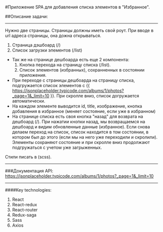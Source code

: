 #Приложение SPA для добавления списка элементов в "Избранное".

##Описание задачи:
____

Нужно две страницы. Страницы должны иметь свой роут. При вводе в url адреса страницы, она дожна открываться.

1. Страница дэшбоард (/)
2. Список загрузки элементов (/list)

* Так же на странице дешбоарда есть еще 2 компонента:
    1. Кнопка перехода на страницу списка (/list).
    2. Список элементов (избранных), сохранненных в состоянии приложения.
* При переходе с страницы дешбоарда на страницу списка, подгружается список элементов с {{ https://jsonplaceholder.typicode.com/albums/1/photos?_page=1&_limit=10 }}.
  При скролле вниз, список догружается автоматически.
* На каждом элементе выводится id, title, изображение, кнопка добавления в избранное (меняет состояние, если уже в избранном)
* На странице списка есть своя кнопка "назад" для возврата на дешбоард (/). При нажатии кнопки назад, мы возвращаемся на дешбоард и видим обновленные данные (избранное).
  Если снова делаем переход на список, список находится в том состоянии, в котором был до этого (если мы на него уже переходили и скролили).
  Элементы сохраняют состояние и при скролле вниз продолжают подгружаться с учетом уже загрыженных.

Стили писать в (scss).

____

###Документация API: https://jsonplaceholder.typicode.com/albums/1/photos?_page=1&_limit=10

____

####Key technologies:
1. React
2. React-redux
3. React-router
4. Redux-saga
5. Sass
6. Axios